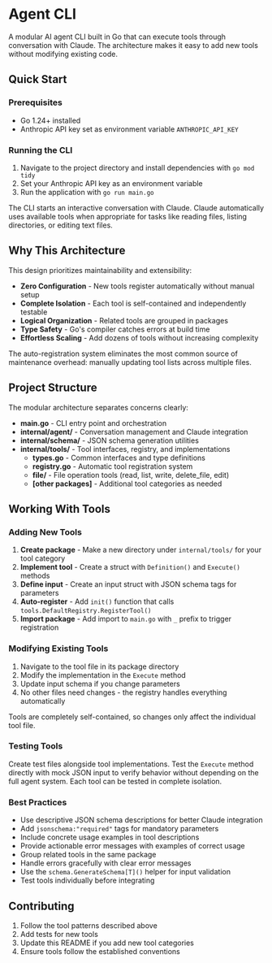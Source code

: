 # Agent CLI

A modular AI agent CLI built in Go that can execute tools through conversation with Claude. The architecture makes it easy to add new tools without modifying existing code.

## Quick Start

### Prerequisites

- Go 1.24+ installed
- Anthropic API key set as environment variable `ANTHROPIC_API_KEY`

### Running the CLI

1. Navigate to the project directory and install dependencies with `go mod tidy`
2. Set your Anthropic API key as an environment variable
3. Run the application with `go run main.go`

The CLI starts an interactive conversation with Claude. Claude automatically uses available tools when appropriate for tasks like reading files, listing directories, or editing text files.

## Why This Architecture

This design prioritizes maintainability and extensibility:

- **Zero Configuration** - New tools register automatically without manual setup
- **Complete Isolation** - Each tool is self-contained and independently testable
- **Logical Organization** - Related tools are grouped in packages
- **Type Safety** - Go's compiler catches errors at build time
- **Effortless Scaling** - Add dozens of tools without increasing complexity

The auto-registration system eliminates the most common source of maintenance overhead: manually updating tool lists across multiple files.

## Project Structure

The modular architecture separates concerns clearly:

- **main.go** - CLI entry point and orchestration
- **internal/agent/** - Conversation management and Claude integration  
- **internal/schema/** - JSON schema generation utilities
- **internal/tools/** - Tool interfaces, registry, and implementations
  - **types.go** - Common interfaces and type definitions
  - **registry.go** - Automatic tool registration system  
  - **file/** - File operation tools (read, list, write, delete_file, edit)
  - **[other packages]** - Additional tool categories as needed

## Working With Tools

### Adding New Tools

1. **Create package** - Make a new directory under `internal/tools/` for your tool category
2. **Implement tool** - Create a struct with `Definition()` and `Execute()` methods
3. **Define input** - Create an input struct with JSON schema tags for parameters  
4. **Auto-register** - Add `init()` function that calls `tools.DefaultRegistry.RegisterTool()`
5. **Import package** - Add import to `main.go` with `_` prefix to trigger registration

### Modifying Existing Tools

1. Navigate to the tool file in its package directory
2. Modify the implementation in the `Execute` method  
3. Update input schema if you change parameters
4. No other files need changes - the registry handles everything automatically

Tools are completely self-contained, so changes only affect the individual tool file.

### Testing Tools

Create test files alongside tool implementations. Test the `Execute` method directly with mock JSON input to verify behavior without depending on the full agent system. Each tool can be tested in complete isolation.

### Best Practices

- Use descriptive JSON schema descriptions for better Claude integration
- Add `jsonschema:"required"` tags for mandatory parameters
- Include concrete usage examples in tool descriptions  
- Provide actionable error messages with examples of correct usage
- Group related tools in the same package
- Handle errors gracefully with clear error messages
- Use the `schema.GenerateSchema[T]()` helper for input validation
- Test tools individually before integrating

## Contributing

1. Follow the tool patterns described above
2. Add tests for new tools
3. Update this README if you add new tool categories
4. Ensure tools follow the established conventions
